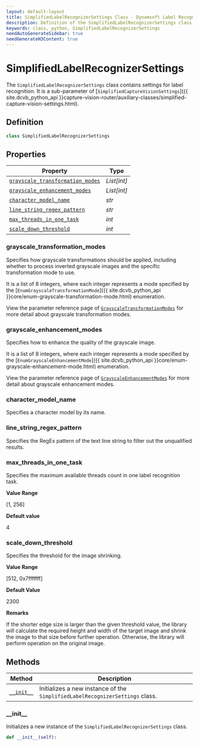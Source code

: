 ```yaml
---
layout: default-layout
title: SimplifiedLabelRecognizerSettings Class - Dynamsoft Label Recognizer Module Python Edition API Reference
description: Definition of the SimplifiedLabelRecognizerSettings class in Dynamsoft Label Recognizer Module Python Edition.
keywords: class, python, SimplifiedLabelRecognizerSettings
needAutoGenerateSidebar: true
needGenerateH3Content: true
---
```


# SimplifiedLabelRecognizerSettings

The `SimplifiedLabelRecognizerSettings` class contains settings for label recognition. It is a sub-parameter of [`SimplifiedCaptureVisionSettings`]({{ site.dcvb_python_api }}capture-vision-router/auxiliary-classes/simplified-capture-vision-settings.html).

## Definition

```python
class SimplifiedLabelRecognizerSettings
```

## Properties

| Property  | Type |
| --------- | ---- |
| [`grayscale_transformation_modes`](#grayscale_transformation_modes) | *List[int]* |
| [`grayscale_enhancement_modes`](#grayscale_enhancement_modes) | *List[int]* |
| [`character_model_name`](#character_model_name) | *str* |
| [`line_string_regex_pattern`](#line_string_regex_pattern) | *str* |
| [`max_threads_in_one_task`](#max_threads_in_one_task) | *int* |
| [`scale_down_threshold`](#scale_down_threshold) | *int* |

### grayscale_transformation_modes

Specifies how grayscale transformations should be applied, including whether to process inverted grayscale images and the specific transformation mode to use.

It is a list of 8 integers, where each integer represents a mode specified by the [`EnumGrayscaleTransformationMode`]({{ site.dcvb_python_api }}core/enum-grayscale-transformation-mode.html) enumeration.

View the parameter reference page of <a href="{{ site.dcvb_parameters_reference }}image-parameter/grayscale-transformation-modes.html?product=dlr&repoType=core" target="_blank">`GrayscaleTransformationModes`</a> for more detail about grayscale transformation modes.

### grayscale_enhancement_modes

Specifies how to enhance the quality of the grayscale image.

It is a list of 8 integers, where each integer represents a mode specified by the [`EnumGrayscaleEnhancementMode`]({{ site.dcvb_python_api }}core/enum-grayscale-enhancement-mode.html) enumeration.

View the parameter reference page of <a href="{{ site.dcvb_parameters_reference }}image-parameter/grayscale-enhancement-modes.html?product=dlr&repoType=core" target="_blank">`GrayscaleEnhancementModes`</a> for more detail about grayscale enhancement modes.


### character_model_name

Specifies a character model by its name.

### line_string_regex_pattern

Specifies the RegEx pattern of the text line string to filter out the unqualified results.

### max_threads_in_one_task

Specifies the maximum available threads count in one label recognition task.

**Value Range**

[1, 256]

**Default value**

4

### scale_down_threshold

Specifies the threshold for the image shrinking.

**Value Range**

[512, 0x7fffffff]

**Default Value**

2300

**Remarks**

If the shorter edge size is larger than the given threshold value, the library will calculate the required height and width of the target image and shrink the image to that size before further operation. Otherwise, the library will perform operation on the original image.

## Methods
  
| Method | Description |
|------- | ---- |
| [`__init__`](#__init__) | Initializes a new instance of the `SimplifiedLabelRecognizerSettings` class. |

### \_\_init\_\_

Initializes a new instance of the `SimplifiedLabelRecognizerSettings` class.

```python
def __init__(self):
```

